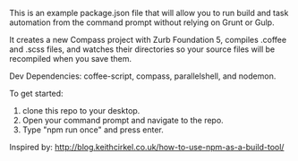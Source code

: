 This is an example package.json file that will allow you to run build and task automation from the command prompt without relying on Grunt or Gulp.

It creates a new Compass project with Zurb Foundation 5, compiles .coffee and .scss files, and watches their directories so your source files will be recompiled when you save them.

Dev Dependencies: coffee-script, compass, parallelshell, and nodemon.

To get started:

1. clone this repo to your desktop.
2. Open your command prompt and navigate to the repo.
3. Type "npm run once" and press enter.

Inspired by: http://blog.keithcirkel.co.uk/how-to-use-npm-as-a-build-tool/
